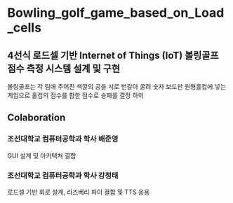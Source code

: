 # Bowling_golf_game_based_on_Load_cells

## 4선식 로드셀 기반 Internet of Things (IoT) 볼링골프 점수 측정 시스템 설계 및 구현

볼링골프는 각 팀에 주어진 색깔의 공을 서로 번갈아 굴려 숫자 보드판 원형홀컵에 넣는 게임으로 홀컵의 점수를 합한 점수로 승패를 결정 하이

## Colaboration

### 조선대학교 컴퓨터공학과 학사 배준영
GUI 설계 및 아키텍쳐 결합 

### 조선대학교 컴퓨터공학과 학사 강정태
로드셀 기반 회로 설계, 라즈베리 파이 결합 및 TTS 응용
